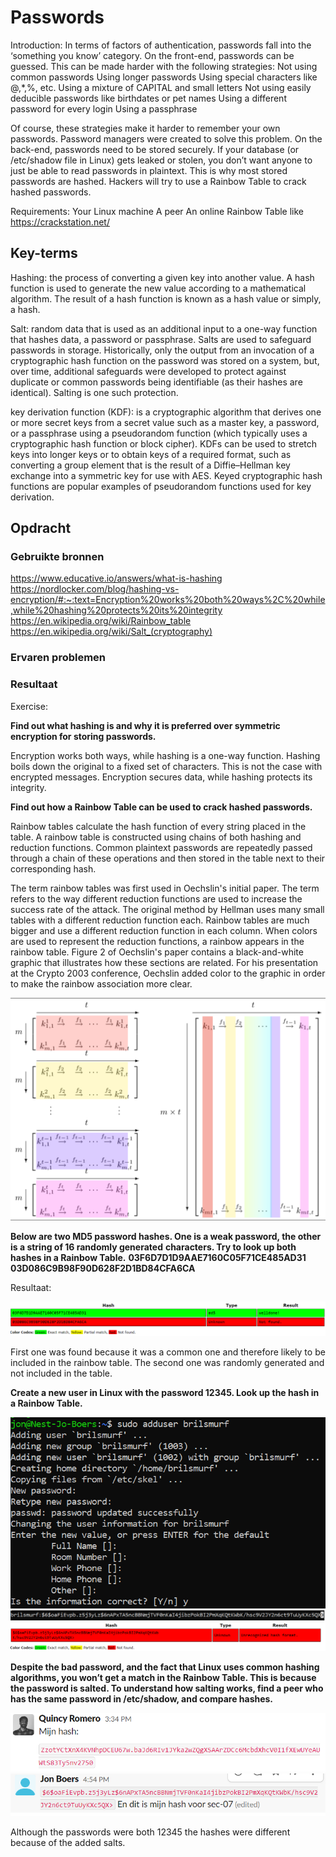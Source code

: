 # Passwords

Introduction:
In terms of factors of authentication, passwords fall into the ‘something you know’ category.
On the front-end, passwords can be guessed. This can be made harder with the following strategies:
Not using common passwords
Using longer passwords
Using special characters like @,*,%, etc.
Using a mixture of CAPITAL and small letters
Not using easily deducible passwords like birthdates or pet names
Using a different password for every login
Using a passphrase

Of course, these strategies make it harder to remember your own passwords. Password managers were created to solve this problem.
On the back-end, passwords need to be stored securely. If your database (or /etc/shadow file in Linux) gets leaked or stolen, you don’t want anyone to just be able to read passwords in plaintext. This is why most stored passwords are hashed. Hackers will try to use a Rainbow Table to crack hashed passwords.

Requirements:
Your Linux machine
A peer
An online Rainbow Table like https://crackstation.net/



## Key-terms

Hashing: the process of converting a given key into another value. A hash function is used to generate the new value according to a mathematical algorithm. The result of a hash function is known as a hash value or simply, a hash.

Salt: random data that is used as an additional input to a one-way function that hashes data, a password or passphrase. Salts are used to safeguard passwords in storage. Historically, only the output from an invocation of a cryptographic hash function on the password was stored on a system, but, over time, additional safeguards were developed to protect against duplicate or common passwords being identifiable (as their hashes are identical). Salting is one such protection.

key derivation function (KDF): is a cryptographic algorithm that derives one or more secret keys from a secret value such as a master key, a password, or a passphrase using a pseudorandom function (which typically uses a cryptographic hash function or block cipher). KDFs can be used to stretch keys into longer keys or to obtain keys of a required format, such as converting a group element that is the result of a Diffie–Hellman key exchange into a symmetric key for use with AES. Keyed cryptographic hash functions are popular examples of pseudorandom functions used for key derivation.


## Opdracht
### Gebruikte bronnen

https://www.educative.io/answers/what-is-hashing  
https://nordlocker.com/blog/hashing-vs-encryption/#:~:text=Encryption%20works%20both%20ways%2C%20while,while%20hashing%20protects%20its%20integrity  
https://en.wikipedia.org/wiki/Rainbow_table  
https://en.wikipedia.org/wiki/Salt_(cryptography)  


### Ervaren problemen

### Resultaat

Exercise:

**Find out what hashing is and why it is preferred over symmetric encryption for storing passwords.**

Encryption works both ways, while hashing is a one-way function. Hashing boils down the original to a fixed set of characters. This is not the case with encrypted messages. Encryption secures data, while hashing protects its integrity.

**Find out how a Rainbow Table can be used to crack hashed passwords.**

Rainbow tables calculate the hash function of every string placed in the table. A rainbow table is constructed using chains of both hashing and reduction functions. Common plaintext passwords are repeatedly passed through a chain of these operations and then stored in the table next to their corresponding hash.

The term rainbow tables was first used in Oechslin's initial paper. The term refers to the way different reduction functions are used to increase the success rate of the attack. The original method by Hellman uses many small tables with a different reduction function each. Rainbow tables are much bigger and use a different reduction function in each column. When colors are used to represent the reduction functions, a rainbow appears in the rainbow table. Figure 2 of Oechslin's paper contains a black-and-white graphic that illustrates how these sections are related. For his presentation at the Crypto 2003 conference, Oechslin added color to the graphic in order to make the rainbow association more clear.

![Alt text](../00_includes/Week3/SEC-07.1.PNG)


**Below are two MD5 password hashes. One is a weak password, the other is a string of 16 randomly generated** **characters. Try to look up both hashes in a Rainbow Table.**
**03F6D7D1D9AAE7160C05F71CE485AD31**
**03D086C9B98F90D628F2D1BD84CFA6CA**

Resultaat:

![Alt text](../00_includes/Week3/SEC-07.2.PNG)

First one was found because it was a common one and therefore likely to be included in the rainbow table. The second one was randomly generated and not included in the table.

**Create a new user in Linux with the password 12345. Look up the hash in a Rainbow Table.**

![Alt text](../00_includes/Week3/SEC-07.3.PNG)
![Alt text](../00_includes/Week3/SEC-07.4.PNG)
![Alt text](../00_includes/Week3/SEC-07.5.PNG)

**Despite the bad password, and the fact that Linux uses common hashing algorithms, you won’t get a match in the Rainbow Table. This is because the password is salted. To understand how salting works, find a peer who has the same password in /etc/shadow, and compare hashes.**

![Alt text](../00_includes/Week3/SEC-07.6.PNG)
![Alt text](../00_includes/Week3/SEC-07.7.PNG)

Although the passwords were both 12345 the hashes were different because of the added salts.


